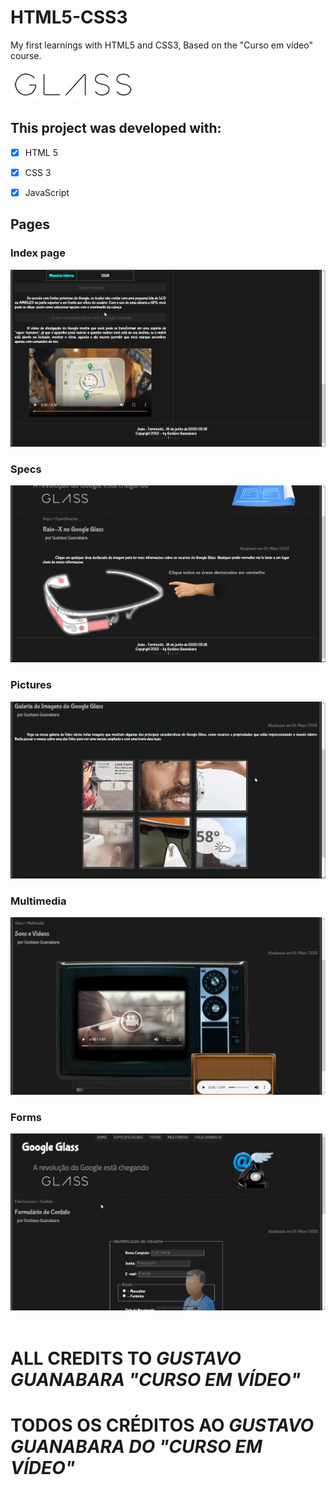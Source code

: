 # HTML5-CSS3

My first learnings with HTML5 and CSS3, Based on the "Curso em vídeo" course.

<div>
    <img src="public/images/glass-logo-peq.jpg"/>
</div>

## This project was developed with:

- [x] HTML 5

- [x] CSS 3

- [x] JavaScript

## Pages

### Index page

<div>
    <img src="public/videos/index.gif"
    width="560"/>
</div>

### Specs

<div>
    <img src="public/videos/specs.gif"
    width="560"/>
</div>

### Pictures

<div>
    <img src="public/videos/pictures.gif"
    width="560"/>
</div>

### Multimedia

<div>
    <img src="public/images/multimedia.jpeg"
    width="560"/>
</div>

### Forms

<div>
    <img src="public/videos/forms.gif"
    width="560"/>
</div>
<br>

# ALL CREDITS TO _GUSTAVO GUANABARA "CURSO EM VÍDEO"_

# TODOS OS CRÉDITOS AO _GUSTAVO GUANABARA DO "CURSO EM VÍDEO"_